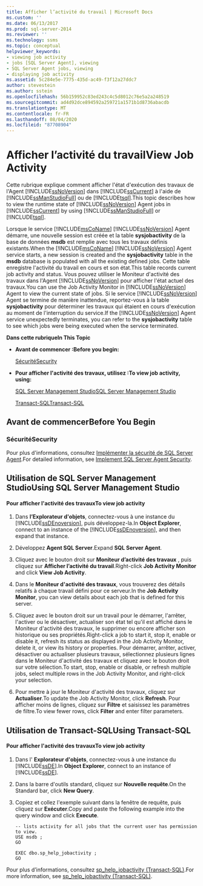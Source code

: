 ```yaml
---
title: Afficher l’activité du travail | Microsoft Docs
ms.custom: ''
ms.date: 06/13/2017
ms.prod: sql-server-2014
ms.reviewer: ''
ms.technology: ssms
ms.topic: conceptual
helpviewer_keywords:
- viewing job activity
- jobs [SQL Server Agent], viewing
- SQL Server Agent jobs, viewing
- displaying job activity
ms.assetid: 5c284e5e-7775-435d-ac49-f3f12a27ddc7
author: stevestein
ms.author: sstein
ms.openlocfilehash: 56b159952c83ed243c4c5d8012c76e5a2a248519
ms.sourcegitcommit: ad4d92dce894592a259721a1571b1d8736abacdb
ms.translationtype: MT
ms.contentlocale: fr-FR
ms.lasthandoff: 08/04/2020
ms.locfileid: "87708904"
---
```

# <a name="view-job-activity"></a><span data-ttu-id="a389b-102">Afficher l’activité du travail</span><span class="sxs-lookup"><span data-stu-id="a389b-102">View Job Activity</span></span>
  <span data-ttu-id="a389b-103">Cette rubrique explique comment afficher l'état d'exécution des travaux de l'Agent [!INCLUDE[ssNoVersion](../../includes/ssnoversion-md.md)] dans [!INCLUDE[ssCurrent](../../includes/sscurrent-md.md)] à l'aide de [!INCLUDE[ssManStudioFull](../../includes/ssmanstudiofull-md.md)] ou de [!INCLUDE[tsql](../../includes/tsql-md.md)].</span><span class="sxs-lookup"><span data-stu-id="a389b-103">This topic describes how to view the runtime state of [!INCLUDE[ssNoVersion](../../includes/ssnoversion-md.md)] Agent jobs in [!INCLUDE[ssCurrent](../../includes/sscurrent-md.md)] by using [!INCLUDE[ssManStudioFull](../../includes/ssmanstudiofull-md.md)] or [!INCLUDE[tsql](../../includes/tsql-md.md)].</span></span>  
  
 <span data-ttu-id="a389b-104">Lorsque le service [!INCLUDE[msCoName](../../includes/msconame-md.md)] [!INCLUDE[ssNoVersion](../../includes/ssnoversion-md.md)] Agent démarre, une nouvelle session est créée et la table **sysjobactivity** de la base de données **msdb** est remplie avec tous les travaux définis existants.</span><span class="sxs-lookup"><span data-stu-id="a389b-104">When the [!INCLUDE[msCoName](../../includes/msconame-md.md)] [!INCLUDE[ssNoVersion](../../includes/ssnoversion-md.md)] Agent service starts, a new session is created and the **sysjobactivity** table in the **msdb** database is populated with all the existing defined jobs.</span></span> <span data-ttu-id="a389b-105">Cette table enregistre l'activité du travail en cours et son état.</span><span class="sxs-lookup"><span data-stu-id="a389b-105">This table records current job activity and status.</span></span> <span data-ttu-id="a389b-106">Vous pouvez utiliser le Moniteur d'activité des travaux dans l'Agent [!INCLUDE[ssNoVersion](../../includes/ssnoversion-md.md)] pour afficher l'état actuel des travaux.</span><span class="sxs-lookup"><span data-stu-id="a389b-106">You can use the Job Activity Monitor in [!INCLUDE[ssNoVersion](../../includes/ssnoversion-md.md)] Agent to view the current state of jobs.</span></span> <span data-ttu-id="a389b-107">Si le service [!INCLUDE[ssNoVersion](../../includes/ssnoversion-md.md)] Agent se termine de manière inattendue, reportez-vous à la table **sysjobactivity** pour déterminer les travaux qui étaient en cours d'exécution au moment de l'interruption du service.</span><span class="sxs-lookup"><span data-stu-id="a389b-107">If the [!INCLUDE[ssNoVersion](../../includes/ssnoversion-md.md)] Agent service unexpectedly terminates, you can refer to the **sysjobactivity** table to see which jobs were being executed when the service terminated.</span></span>  
  
 <span data-ttu-id="a389b-108">**Dans cette rubrique**</span><span class="sxs-lookup"><span data-stu-id="a389b-108">**In This Topic**</span></span>  
  
-   <span data-ttu-id="a389b-109">**Avant de commencer :**</span><span class="sxs-lookup"><span data-stu-id="a389b-109">**Before you begin:**</span></span>  
  
     [<span data-ttu-id="a389b-110">Sécurité</span><span class="sxs-lookup"><span data-stu-id="a389b-110">Security</span></span>](#Security)  
  
-   <span data-ttu-id="a389b-111">**Pour afficher l'activité des travaux, utilisez :**</span><span class="sxs-lookup"><span data-stu-id="a389b-111">**To view job activity, using:**</span></span>  
  
     [<span data-ttu-id="a389b-112">SQL Server Management Studio</span><span class="sxs-lookup"><span data-stu-id="a389b-112">SQL Server Management Studio</span></span>](#SSMS)  
  
     [<span data-ttu-id="a389b-113">Transact-SQL</span><span class="sxs-lookup"><span data-stu-id="a389b-113">Transact-SQL</span></span>](#TSQL)  
  
## <a name="before-you-begin"></a><span data-ttu-id="a389b-114">Avant de commencer</span><span class="sxs-lookup"><span data-stu-id="a389b-114">Before You Begin</span></span>  
  
###  <a name="security"></a><a name="Security"></a> <span data-ttu-id="a389b-115">Sécurité</span><span class="sxs-lookup"><span data-stu-id="a389b-115">Security</span></span>  
 <span data-ttu-id="a389b-116">Pour plus d'informations, consultez [Implémenter la sécurité de SQL Server Agent](implement-sql-server-agent-security.md).</span><span class="sxs-lookup"><span data-stu-id="a389b-116">For detailed information, see [Implement SQL Server Agent Security](implement-sql-server-agent-security.md).</span></span>  
  
##  <a name="using-sql-server-management-studio"></a><a name="SSMS"></a> <span data-ttu-id="a389b-117">Utilisation de SQL Server Management Studio</span><span class="sxs-lookup"><span data-stu-id="a389b-117">Using SQL Server Management Studio</span></span>  
  
#### <a name="to-view-job-activity"></a><span data-ttu-id="a389b-118">Pour afficher l'activité des travaux</span><span class="sxs-lookup"><span data-stu-id="a389b-118">To view job activity</span></span>  
  
1.  <span data-ttu-id="a389b-119">Dans **l’Explorateur d'objets**, connectez-vous à une instance du [!INCLUDE[ssDEnoversion](../../includes/ssdenoversion-md.md)], puis développez-la.</span><span class="sxs-lookup"><span data-stu-id="a389b-119">In **Object Explorer**, connect to an instance of the [!INCLUDE[ssDEnoversion](../../includes/ssdenoversion-md.md)], and then expand that instance.</span></span>  
  
2.  <span data-ttu-id="a389b-120">Développez **Agent SQL Server**.</span><span class="sxs-lookup"><span data-stu-id="a389b-120">Expand **SQL Server Agent**.</span></span>  
  
3.  <span data-ttu-id="a389b-121">Cliquez avec le bouton droit sur **Moniteur d’activité des travaux** , puis cliquez sur **Afficher l’activité du travail**.</span><span class="sxs-lookup"><span data-stu-id="a389b-121">Right-click **Job Activity Monitor** and click **View Job Activity**.</span></span>  
  
4.  <span data-ttu-id="a389b-122">Dans le **Moniteur d'activité des travaux**, vous trouverez des détails relatifs à chaque travail défini pour ce serveur.</span><span class="sxs-lookup"><span data-stu-id="a389b-122">In the **Job Activity Monitor**, you can view details about each job that is defined for this server.</span></span>  
  
5.  <span data-ttu-id="a389b-123">Cliquez avec le bouton droit sur un travail pour le démarrer, l'arrêter, l'activer ou le désactiver, actualiser son état tel qu'il est affiché dans le Moniteur d'activité des travaux, le supprimer ou encore afficher son historique ou ses propriétés.</span><span class="sxs-lookup"><span data-stu-id="a389b-123">Right-click a job to start it, stop it, enable or disable it, refresh its status as displayed in the Job Activity Monitor, delete it, or view its history or properties.</span></span>  <span data-ttu-id="a389b-124">Pour démarrer, arrêter, activer, désactiver ou actualiser plusieurs travaux, sélectionnez plusieurs lignes dans le Moniteur d'activité des travaux et cliquez avec le bouton droit sur votre sélection.</span><span class="sxs-lookup"><span data-stu-id="a389b-124">To start, stop, enable or disable, or refresh multiple jobs, select multiple rows in the Job Activity Monitor, and right-click your selection.</span></span>  
  
6.  <span data-ttu-id="a389b-125">Pour mettre à jour le Moniteur d'activité des travaux, cliquez sur **Actualiser**.</span><span class="sxs-lookup"><span data-stu-id="a389b-125">To update the Job Activity Monitor, click **Refresh**.</span></span> <span data-ttu-id="a389b-126">Pour afficher moins de lignes, cliquez sur **Filtre** et saisissez les paramètres de filtre.</span><span class="sxs-lookup"><span data-stu-id="a389b-126">To view fewer rows, click **Filter** and enter filter parameters.</span></span>  
  
##  <a name="using-transact-sql"></a><a name="TSQL"></a> <span data-ttu-id="a389b-127">Utilisation de Transact-SQL</span><span class="sxs-lookup"><span data-stu-id="a389b-127">Using Transact-SQL</span></span>  
  
#### <a name="to-view-job-activity"></a><span data-ttu-id="a389b-128">Pour afficher l'activité des travaux</span><span class="sxs-lookup"><span data-stu-id="a389b-128">To view job activity</span></span>  
  
1.  <span data-ttu-id="a389b-129">Dans l' **Explorateur d'objets**, connectez-vous à une instance du [!INCLUDE[ssDE](../../includes/ssde-md.md)].</span><span class="sxs-lookup"><span data-stu-id="a389b-129">In **Object Explorer**, connect to an instance of [!INCLUDE[ssDE](../../includes/ssde-md.md)].</span></span>  
  
2.  <span data-ttu-id="a389b-130">Dans la barre d'outils standard, cliquez sur **Nouvelle requête**.</span><span class="sxs-lookup"><span data-stu-id="a389b-130">On the Standard bar, click **New Query**.</span></span>  
  
3.  <span data-ttu-id="a389b-131">Copiez et collez l'exemple suivant dans la fenêtre de requête, puis cliquez sur **Exécuter**.</span><span class="sxs-lookup"><span data-stu-id="a389b-131">Copy and paste the following example into the query window and click **Execute**.</span></span>  
  
    ```  
    -- lists activity for all jobs that the current user has permission to view.  
    USE msdb ;  
    GO  
  
    EXEC dbo.sp_help_jobactivity ;  
    GO  
    ```  
  
 <span data-ttu-id="a389b-132">Pour plus d’informations, consultez [sp_help_jobactivity &#40;Transact-SQL&#41;](/sql/relational-databases/system-stored-procedures/sp-help-jobactivity-transact-sql).</span><span class="sxs-lookup"><span data-stu-id="a389b-132">For more information, see [sp_help_jobactivity &#40;Transact-SQL&#41;](/sql/relational-databases/system-stored-procedures/sp-help-jobactivity-transact-sql).</span></span>  
  
  
